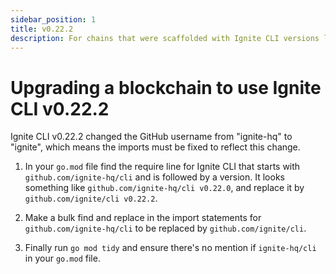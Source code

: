 ```yaml
---
sidebar_position: 1
title: v0.22.2
description: For chains that were scaffolded with Ignite CLI versions lower than v0.22.2, changes are required to use Ignite CLI v0.22.2. 
---
```


# Upgrading a blockchain to use Ignite CLI v0.22.2

Ignite CLI v0.22.2 changed the GitHub username from "ignite-hq" to "ignite", which means the imports must be fixed to reflect this change.

1. In your `go.mod` file find the require line for Ignite CLI that starts with `github.com/ignite-hq/cli` and is followed by a version.
   It looks something like `github.com/ignite-hq/cli v0.22.0`, and replace it by `github.com/ignite/cli v0.22.2`.

2. Make a bulk find and replace in the import statements for `github.com/ignite-hq/cli` to be replaced by `github.com/ignite/cli`.

3. Finally run `go mod tidy` and ensure there's no mention if `ignite-hq/cli` in your `go.mod` file.
